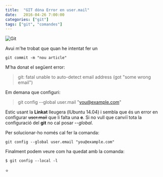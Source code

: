 ```yaml
---
title:  "GIT dóna Error en user.mail"
date:   2016-04-26 7:00:00
categories: ["git"]
tags: ["git", "comandes"]
---
```


![Git](https://git-scm.com/images/logo@2x.png  "GIT")

Avui m'he trobat que quan he intentat fer un

    git commit -m "nou article"

M'ha donat el següent error:

> git: fatal unable to auto-detect email address (got "some wrong email")

Em demana que configuri:

> git config -\-global user.mail "you@example.com"
 
Estic usant la **Linkat** lleugera (lUbuntu 14.04) i sembla que és un error en configurar
~~user.mail~~ que li falta una **e**. Si no vull que canviï tota la configuració del **git** no cal posar *-\-global*.

Per solucionar-ho només cal fer la comanda:

    git config --global user.email "you@example.com"
    
     
Finalment podem veure com ha quedat amb la comanda:

    $ git config --local -l


:star:
